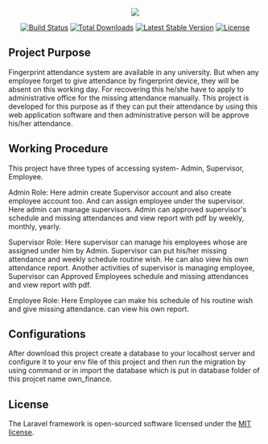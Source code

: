 <p align="center"><img src="https://laravel.com/assets/img/components/logo-laravel.svg"></p>

<p align="center">
<a href="https://travis-ci.org/laravel/framework"><img src="https://travis-ci.org/laravel/framework.svg" alt="Build Status"></a>
<a href="https://packagist.org/packages/laravel/framework"><img src="https://poser.pugx.org/laravel/framework/d/total.svg" alt="Total Downloads"></a>
<a href="https://packagist.org/packages/laravel/framework"><img src="https://poser.pugx.org/laravel/framework/v/stable.svg" alt="Latest Stable Version"></a>
<a href="https://packagist.org/packages/laravel/framework"><img src="https://poser.pugx.org/laravel/framework/license.svg" alt="License"></a>
</p>
 
## Project Purpose
Fingerprint attendance system are available in any university. But when any employee forget to give attendance by fingerprint device, they will be absent on this working day. For recovering this he/she have to apply to administrative office for the missing attendance manually. This project is developed for this purpose as if they can put their attendance by using this web application software and then administrative person will be approve his/her attendance.

## Working Procedure
This project have three types of accessing system- Admin, Supervisor, Employee. 

Admin Role:
Here admin create Supervisor account and also create employee account too. And can assign employee under the supervisor. Here admin can manage supervisors. Admin can approved supervisor's schedule and missing attendances and view report with pdf by weekly, monthly, yearly.

Supervisor Role: 
Here supervisor can manage his employees whose are assigned under him by Admin. Supervisor can put his/her missing attendance and weekly schedule routine wish. He can also view his own attendance report. Another activities of supervisor is managing employee, Supervisor can Approved Employees schedule and missing attendances and view report with pdf.

Employee Role:
Here Employee can make his schedule of his routine wish and give missing attendance. can view his own report.

## Configurations
After download this project create a database to your localhost server and configure it to your env file of this project and then run the migration by using command or in import the database which is put in database folder of this projcet name own_finance.

## License

The Laravel framework is open-sourced software licensed under the [MIT license](https://opensource.org/licenses/MIT).
